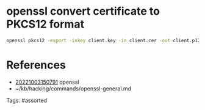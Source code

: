 # openssl convert certificate to PKCS12 format
```bash
openssl pkcs12 -export -inkey client.key -in client.cer -out client.p12
```

# References
- [20221003150791](/zet/20221003150791/README.md) openssl
- ~/kb/hacking/commands/openssl-general.md

Tags:
    #assorted
